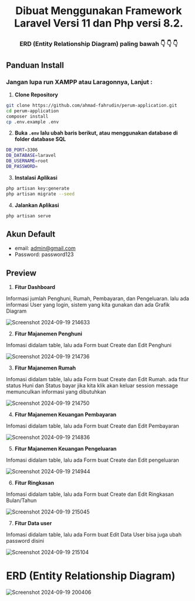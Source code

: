 # <p align="center">Dibuat Menggunakan Framework Laravel Versi 11 dan Php versi 8.2.</p>

### <p align="center">ERD (Entity Relationship Diagram) paling bawah 👇 👇 👇</p>


## Panduan Install
### Jangan lupa run XAMPP atau Laragonnya, Lanjut :
1. **Clone Repository**

```bash
git clone https://github.com/ahmad-fahrudin/perum-application.git
cd perum-application
composer install
cp .env.example .env
```

2. **Buka `.env` lalu ubah baris berikut, atau menggunakan database di folder database SQL**

```bash
DB_PORT=3306
DB_DATABASE=laravel
DB_USERNAME=root
DB_PASSWORD=
```


3. **Instalasi Aplikasi**

```bash
php artisan key:generate
php artisan migrate --seed
```

4. **Jalankan Aplikasi**

```bash
php artisan serve

```
## Akun Default

-   email: admin@gmail.com
-   Password: password123

## Preview
1. **Fitur Dashboard**
<p>Informasi jumlah Penghuni, Rumah, Pembayaran, dan Pengeluaran. lalu ada informasi User yang login, sistem yang kita gunakan dan ada Grafik Diagram</p>

![Screenshot 2024-09-19 214633](https://github.com/user-attachments/assets/63b4fbab-c549-4f9b-8d79-6eecd491c103)

2. **Fitur Majanemen Penghuni**
<p>Infomasi didalam table, lalu ada Form buat Create dan Edit Penghuni</p>

![Screenshot 2024-09-19 214736](https://github.com/user-attachments/assets/591d092c-60e7-49e5-b03b-18fe25547008)

3. **Fitur Majanemen Rumah**
<p>Infomasi didalam table, lalu ada Form buat Create dan Edit Rumah. ada fitur status Huni dan Status bayar jika kita klik akan keluar session message memunculkan informasi yang dibutuhkan</p>

![Screenshot 2024-09-19 214750](https://github.com/user-attachments/assets/6f134acc-453b-4eb5-9c1c-06c406859d7c)

4. **Fitur Majanemen Keuangan Pembayaran**
<p>Infomasi didalam table, lalu ada Form buat Create dan Edit Pembayaran</p>

![Screenshot 2024-09-19 214836](https://github.com/user-attachments/assets/99388a1a-93d7-4d26-88cc-37d535897b7c)

5. **Fitur Majanemen Keuangan Pengeluaran**
<p>Infomasi didalam table, lalu ada Form buat Create dan Edit pengeluaran</p>

![Screenshot 2024-09-19 214944](https://github.com/user-attachments/assets/57b9d830-e48b-417b-a2b2-d05fec328131)

6. **Fitur Ringkasan**
<p>Infomasi didalam table, lalu ada Form buat Create dan Edit Ringkasan Bulan/Tahun</p>

![Screenshot 2024-09-19 215045](https://github.com/user-attachments/assets/3ce7d069-8a96-4c25-b42d-224d2ad68dff)

7. **Fitur Data user**
<p>Infomasi didalam table, lalu ada Form buat Edit Data User bisa juga ubah password disini</p>

![Screenshot 2024-09-19 215104](https://github.com/user-attachments/assets/cda4339a-cc48-434b-a397-09efc2689c1e)


# ERD (Entity Relationship Diagram)
![Screenshot 2024-09-19 200406](https://github.com/user-attachments/assets/4b706c66-046f-447f-8ce5-38c1640a6bde)

